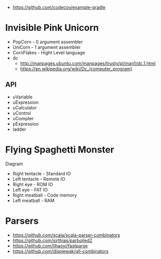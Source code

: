 * https://github.com/codecov/example-gradle

# Invisible Pink Unicorn
* PopCorn - 0 argument assembler
* UniCorn - 1 argument assembler
* CornFlakes - Hight Level language
* dc
  * http://manpages.ubuntu.com/manpages/trusty/pl/man1/dc.1.html
  * https://en.wikipedia.org/wiki/Dc_(computer_program)
  
## API
* uVariable
* uExpression
* uCalculator
* uControl
* uCompter
* pExpression
* ladder

# Flying Spaghetti Monster
Diagram
* Right tentacle - Standard IO
* Left tentacle - Remote IO
* Right eye - ROM IO
* Left eye - FAT IO
* Right meatball - Code memory
* Left meatball - RAM

# Parsers
* https://github.com/scala/scala-parser-combinators
* https://github.com/sirthias/parboiled2
* https://github.com/lihaoyi/fastparse
* https://github.com/djspiewak/gll-combinators

